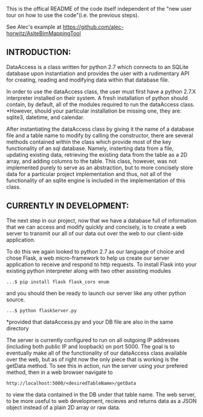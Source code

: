 This is the offical README of the code itself independent of the "new user tour on how to use the code"(i.e. the previous steps).

See Alec's example at https://github.com/alec-horwitz/AsiteBimMappingTool


INTRODUCTION:
--------------------------------------------------------------------------------
DataAccess is a class written for python 2.7 which connects to an SQLite 
database upon instantiation and provides the user with a rudimentary API for 
creating, reading and modifying data within that database file. 

In order to use the dataAccess class, the user must first have a python 2.7.X 
interpreter installed on their system.  A fresh installation of python should 
contain, by default, all of the modules required to run the dataAccess class. 
*However, should your particular installation be missing one, they are: sqlite3,
datetime, and calendar. 

After instantiating the dataAccess class by giving it the name of a database 
file and a table name to modify by calling the constructor, there are several 
methods contained within the class which provide most of the key functionality
of an sql database. Namely, insterting data from a file, updating existing data,
retrieving the existing data from the table as a 2D array, and adding columns to
the table.  This class, however, was not implemented purely to serve as an 
abstraction, but to more concisely store data for a particular project 
implementation and thus, not all of the functionality of an sqlite engine is 
included in the implementation of this class. 


CURRENTLY IN DEVELOPMENT:
--------------------------------------------------------------------------------
The next step in our project, now that we have a database full of information
that we can access and modify quickly and concisely, is to create a web server 
to transmit our all of our data out over the web to our client-side application.

To do this we again looked to python 2.7 as our language of choice and chose
Flask, a web micro-framework to help us create our server application to receive
and respond to http requests.  To install Flask into your existing python 
interpreter along with two other assisting modules
	
	...$ pip install flask flask_cors enum

and you should then be ready to launch our server like any other python source.

	...$ python flaskServer.py
	
*provided that dataAccess.py and your DB file are also in the same directory

The server is currently configured to run on all outgoing IP addresses 
(including both public IP and loopback) on port 5000.  The goal is to eventually
make all of the functionality of our dataAccess class available over the web, 
but as of right now the only piece that is working is the getData method. To see 
this in action, run the server using your prefered method, then in a web browser
navigate to 
	
	http://localhost:5000/<desiredTableName>/getData

to view the data contained in the DB under that table name.  The web server, to 
be more useful to web development, recieves and returns data as a JSON object 
instead of a plain 2D array or raw data.
